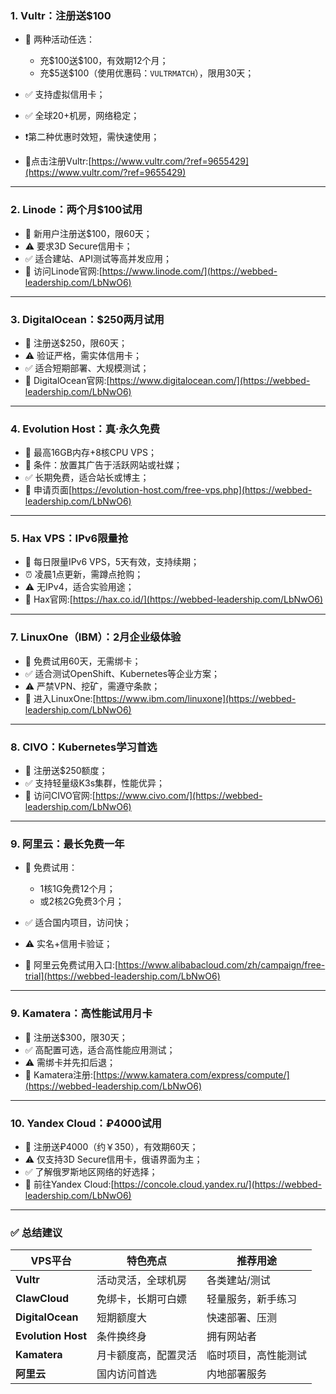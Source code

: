 ### **1. Vultr：注册送\$100**

* 🎁 两种活动任选：

  * 充\$100送\$100，有效期12个月；
  * 充\$5送\$100（使用优惠码：`VULTRMATCH`），限用30天；
* ✅ 支持虚拟信用卡；
* ✅ 全球20+机房，网络稳定；
* ❗第二种优惠时效短，需快速使用；
* 🔗点击注册Vultr:[https://www.vultr.com/?ref=9655429](https://www.vultr.com/?ref=9655429)

---

### **2. Linode：两个月\$100试用**

* 🎁 新用户注册送\$100，限60天；
* ⚠️ 要求3D Secure信用卡；
* ✅ 适合建站、API测试等高并发应用；
* 🔗 访问Linode官网:[https://www.linode.com/](https://webbed-leadership.com/LbNwO6)

---

### **3. DigitalOcean：\$250两月试用**

* 🎁 注册送\$250，限60天；
* ⚠️ 验证严格，需实体信用卡；
* ✅ 适合短期部署、大规模测试；
* 🔗 DigitalOcean官网:[https://www.digitalocean.com/](https://webbed-leadership.com/LbNwO6)

---

### **4. Evolution Host：真·永久免费**

* 🎁 最高16GB内存+8核CPU VPS；
* 📌 条件：放置其广告于活跃网站或社媒；
* ✅ 长期免费，适合站长或博主；
* 🔗 申请页面[https://evolution-host.com/free-vps.php](https://webbed-leadership.com/LbNwO6)

---

### **5. Hax VPS：IPv6限量抢**

* 🎁 每日限量IPv6 VPS，5天有效，支持续期；
* ⏰ 凌晨1点更新，需蹲点抢购；
* ⚠️ 无IPv4，适合实验用途；
* 🔗 Hax官网:[https://hax.co.id/](https://webbed-leadership.com/LbNwO6)

---

### **7. LinuxOne（IBM）：2月企业级体验**

* 🎁 免费试用60天，无需绑卡；
* ✅ 适合测试OpenShift、Kubernetes等企业方案；
* ⚠️ 严禁VPN、挖矿，需遵守条款；
* 🔗 进入LinuxOne:[https://www.ibm.com/linuxone](https://webbed-leadership.com/LbNwO6)

---

### **8. CIVO：Kubernetes学习首选**

* 🎁 注册送\$250额度；
* ✅ 支持轻量级K3s集群，性能优异；
* 🔗 访问CIVO官网:[https://www.civo.com/](https://webbed-leadership.com/LbNwO6)

---

### **9. 阿里云：最长免费一年**

* 🎁 免费试用：

  * 1核1G免费12个月；
  * 或2核2G免费3个月；
* ✅ 适合国内项目，访问快；
* ⚠️ 实名+信用卡验证；
* 🔗 阿里云免费试用入口:[https://www.alibabacloud.com/zh/campaign/free-trial](https://webbed-leadership.com/LbNwO6)

---

### **9. Kamatera：高性能试用月卡**

* 🎁 注册送\$300，限30天；
* ✅ 高配置可选，适合高性能应用测试；
* ⚠️ 需绑卡并先扣后退；
* 🔗 Kamatera注册:[https://www.kamatera.com/express/compute/](https://webbed-leadership.com/LbNwO6)

---

### **10. Yandex Cloud：₽4000试用**

* 🎁 注册送₽4000（约￥350），有效期60天；
* ⚠️ 仅支持3D Secure信用卡，俄语界面为主；
* ✅ 了解俄罗斯地区网络的好选择；
* 🔗 前往Yandex Cloud:[https://concole.cloud.yandex.ru/](https://webbed-leadership.com/LbNwO6)

---

### ✅ 总结建议

| VPS平台              | 特色亮点       | 推荐用途       |
| ------------------ | ---------- | ---------- |
| **Vultr**          | 活动灵活，全球机房  | 各类建站/测试    |
| **ClawCloud**      | 免绑卡，长期可白嫖  | 轻量服务，新手练习  |
| **DigitalOcean**   | 短期额度大      | 快速部署、压测    |
| **Evolution Host** | 条件换终身      | 拥有网站者      |
| **Kamatera**       | 月卡额度高，配置灵活 | 临时项目，高性能测试 |
| **阿里云**            | 国内访问首选     | 内地部署服务     |
